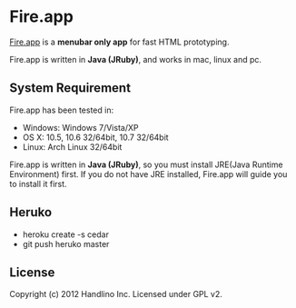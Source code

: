 # Fire.app

[Fire.app][fireapp] is a **menubar only app** for fast HTML prototyping.

Fire.app is written in **Java (JRuby)**, and works in mac, linux and pc.

## System Requirement

Fire.app has been tested in:

* Windows: Windows 7/Vista/XP
* OS X: 10.5, 10.6 32/64bit, 10.7 32/64bit
* Linux: Arch Linux 32/64bit

Fire.app is written in **Java (JRuby)**, so you must install JRE(Java Runtime Environment) first. If you do not have JRE installed, Fire.app will guide you to install it first.

## Heruko

* heroku create -s cedar
* git push heruko master

## License

Copyright (c) 2012 Handlino Inc.
Licensed under GPL v2.

[fireapp]: http://fireapp.handlino.com/
